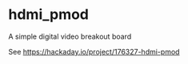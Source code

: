 # hdmi_pmod
A simple digital video breakout board

See https://hackaday.io/project/176327-hdmi-pmod
